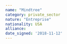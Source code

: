```yaml
---
name: "Mindtree"
category: private_sector
nature: "Entreprise"
nationality: USA
alliance: 
date_signed: '2018-11-12'
---
```

    